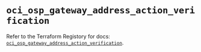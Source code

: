 # `oci_osp_gateway_address_action_verification`

Refer to the Terraform Registory for docs: [`oci_osp_gateway_address_action_verification`](https://registry.terraform.io/providers/oracle/oci/6.18.0/docs/resources/osp_gateway_address_action_verification).
